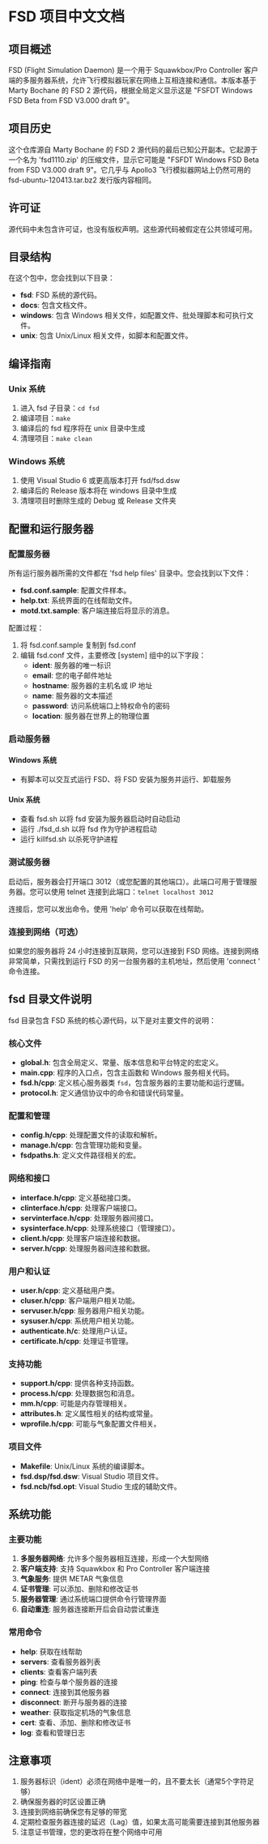 # FSD 项目中文文档

## 项目概述

FSD (Flight Simulation Daemon) 是一个用于 Squawkbox/Pro Controller 客户端的多服务器系统，允许飞行模拟器玩家在网络上互相连接和通信。本版本基于 Marty Bochane 的 FSD 2 源代码，根据全局定义显示这是 "FSFDT Windows FSD Beta from FSD V3.000 draft 9"。

## 项目历史

这个仓库源自 Marty Bochane 的 FSD 2 源代码的最后已知公开副本。它起源于一个名为 'fsd1110.zip' 的压缩文件，显示它可能是 "FSFDT Windows FSD Beta from FSD V3.000 draft 9"。它几乎与 Apollo3 飞行模拟器网站上仍然可用的 fsd-ubuntu-120413.tar.bz2 发行版内容相同。

## 许可证

源代码中未包含许可证，也没有版权声明。这些源代码被假定在公共领域可用。

## 目录结构

在这个包中，您会找到以下目录：

- **fsd**: FSD 系统的源代码。
- **docs**: 包含文档文件。
- **windows**: 包含 Windows 相关文件，如配置文件、批处理脚本和可执行文件。
- **unix**: 包含 Unix/Linux 相关文件，如脚本和配置文件。

## 编译指南

### Unix 系统

1. 进入 fsd 子目录：`cd fsd`
2. 编译项目：`make`
3. 编译后的 fsd 程序将在 unix 目录中生成
4. 清理项目：`make clean`

### Windows 系统

1. 使用 Visual Studio 6 或更高版本打开 fsd/fsd.dsw
2. 编译后的 Release 版本将在 windows 目录中生成
3. 清理项目时删除生成的 Debug 或 Release 文件夹

## 配置和运行服务器

### 配置服务器

所有运行服务器所需的文件都在 'fsd help files' 目录中。您会找到以下文件：
- **fsd.conf.sample**: 配置文件样本。
- **help.txt**: 系统界面的在线帮助文件。
- **motd.txt.sample**: 客户端连接后将显示的消息。

配置过程：
1. 将 fsd.conf.sample 复制到 fsd.conf
2. 编辑 fsd.conf 文件，主要修改 [system] 组中的以下字段：
   - **ident**: 服务器的唯一标识
   - **email**: 您的电子邮件地址
   - **hostname**: 服务器的主机名或 IP 地址
   - **name**: 服务器的文本描述
   - **password**: 访问系统端口上特权命令的密码
   - **location**: 服务器在世界上的物理位置

### 启动服务器

#### Windows 系统
- 有脚本可以交互式运行 FSD、将 FSD 安装为服务并运行、卸载服务

#### Unix 系统
- 查看 fsd.sh 以将 fsd 安装为服务器启动时自动启动
- 运行 ./fsd_d.sh 以将 fsd 作为守护进程启动
- 运行 killfsd.sh 以杀死守护进程

### 测试服务器

启动后，服务器会打开端口 3012（或您配置的其他端口）。此端口可用于管理服务器。您可以使用 telnet 连接到此端口：`telnet localhost 3012`

连接后，您可以发出命令。使用 'help' 命令可以获取在线帮助。

### 连接到网络（可选）

如果您的服务器将 24 小时连接到互联网，您可以连接到 FSD 网络。连接到网络非常简单，只需找到运行 FSD 的另一台服务器的主机地址，然后使用 'connect <hostname>' 命令连接。

## fsd 目录文件说明

fsd 目录包含 FSD 系统的核心源代码，以下是对主要文件的说明：

### 核心文件

- **global.h**: 包含全局定义、常量、版本信息和平台特定的宏定义。
- **main.cpp**: 程序的入口点，包含主函数和 Windows 服务相关代码。
- **fsd.h/cpp**: 定义核心服务器类 `fsd`，包含服务器的主要功能和运行逻辑。
- **protocol.h**: 定义通信协议中的命令和错误代码常量。

### 配置和管理

- **config.h/cpp**: 处理配置文件的读取和解析。
- **manage.h/cpp**: 包含管理功能和变量。
- **fsdpaths.h**: 定义文件路径相关的宏。

### 网络和接口

- **interface.h/cpp**: 定义基础接口类。
- **clinterface.h/cpp**: 处理客户端接口。
- **servinterface.h/cpp**: 处理服务器间接口。
- **sysinterface.h/cpp**: 处理系统接口（管理接口）。
- **client.h/cpp**: 处理客户端连接和数据。
- **server.h/cpp**: 处理服务器间连接和数据。

### 用户和认证

- **user.h/cpp**: 定义基础用户类。
- **cluser.h/cpp**: 客户端用户相关功能。
- **servuser.h/cpp**: 服务器用户相关功能。
- **sysuser.h/cpp**: 系统用户相关功能。
- **authenticate.h/c**: 处理用户认证。
- **certificate.h/cpp**: 处理证书管理。

### 支持功能

- **support.h/cpp**: 提供各种支持函数。
- **process.h/cpp**: 处理数据包和消息。
- **mm.h/cpp**: 可能是内存管理相关。
- **attributes.h**: 定义属性相关的结构或常量。
- **wprofile.h/cpp**: 可能与气象配置文件相关。

### 项目文件

- **Makefile**: Unix/Linux 系统的编译脚本。
- **fsd.dsp/fsd.dsw**: Visual Studio 项目文件。
- **fsd.ncb/fsd.opt**: Visual Studio 生成的辅助文件。

## 系统功能

### 主要功能

1. **多服务器网络**: 允许多个服务器相互连接，形成一个大型网络
2. **客户端支持**: 支持 Squawkbox 和 Pro Controller 客户端连接
3. **气象服务**: 提供 METAR 气象信息
4. **证书管理**: 可以添加、删除和修改证书
5. **服务器管理**: 通过系统端口提供命令行管理界面
6. **自动重连**: 服务器连接断开后会自动尝试重连

### 常用命令

- **help**: 获取在线帮助
- **servers**: 查看服务器列表
- **clients**: 查看客户端列表
- **ping**: 检查与单个服务器的连接
- **connect**: 连接到其他服务器
- **disconnect**: 断开与服务器的连接
- **weather**: 获取指定机场的气象信息
- **cert**: 查看、添加、删除和修改证书
- **log**: 查看和管理日志

## 注意事项

1. 服务器标识（ident）必须在网络中是唯一的，且不要太长（通常5个字符足够）
2. 确保服务器的时区设置正确
3. 连接到网络前确保您有足够的带宽
4. 定期检查服务器连接的延迟（Lag）值，如果太高可能需要连接到其他服务器
5. 注意证书管理，您的更改将在整个网络中可用
